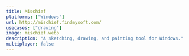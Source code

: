 ```yaml
---
title: Mischief
platforms: ["Windows"]
url: http://mischief.findmysoft.com/
usecases: ["drawing"]
image: mischief.webp
description: "A sketching, drawing, and painting tool for Windows."
multiplayer: false
---
```


